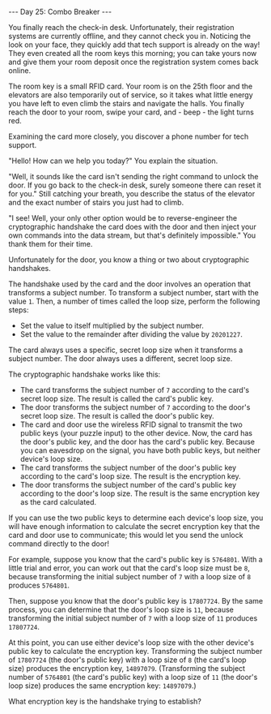 --- Day 25: Combo Breaker ---

You finally reach the check-in desk. Unfortunately, their registration systems are currently offline, and they cannot check you in. Noticing the look on your face, they quickly add that tech support is already on the way! They even created all the room keys this morning; you can take yours now and give them your room deposit once the registration system comes back online.

The room key is a small RFID card. Your room is on the 25th floor and the elevators are also temporarily out of service, so it takes what little energy you have left to even climb the stairs and navigate the halls. You finally reach the door to your room, swipe your card, and - beep - the light turns red.

Examining the card more closely, you discover a phone number for tech support.

"Hello! How can we help you today?" You explain the situation.

"Well, it sounds like the card isn't sending the right command to unlock the door. If you go back to the check-in desk, surely someone there can reset it for you." Still catching your breath, you describe the status of the elevator and the exact number of stairs you just had to climb.

"I see! Well, your only other option would be to reverse-engineer the cryptographic handshake the card does with the door and then inject your own commands into the data stream, but that's definitely impossible." You thank them for their time.

Unfortunately for the door, you know a thing or two about cryptographic handshakes.

The handshake used by the card and the door involves an operation that transforms a subject number. To transform a subject number, start with the value `1`. Then, a number of times called the loop size, perform the following steps:

- Set the value to itself multiplied by the subject number.
- Set the value to the remainder after dividing the value by `20201227`.

The card always uses a specific, secret loop size when it transforms a subject number. The door always uses a different, secret loop size.

The cryptographic handshake works like this:

- The card transforms the subject number of `7` according to the card's secret loop size. The result is called the card's public key.
- The door transforms the subject number of `7` according to the door's secret loop size. The result is called the door's public key.
- The card and door use the wireless RFID signal to transmit the two public keys (your puzzle input) to the other device. Now, the card has the door's public key, and the door has the card's public key. Because you can eavesdrop on the signal, you have both public keys, but neither device's loop size.
- The card transforms the subject number of the door's public key according to the card's loop size. The result is the encryption key.
- The door transforms the subject number of the card's public key according to the door's loop size. The result is the same encryption key as the card calculated.

If you can use the two public keys to determine each device's loop size, you will have enough information to calculate the secret encryption key that the card and door use to communicate; this would let you send the unlock command directly to the door!

For example, suppose you know that the card's public key is `5764801`. With a little trial and error, you can work out that the card's loop size must be `8`, because transforming the initial subject number of `7` with a loop size of `8` produces `5764801`.

Then, suppose you know that the door's public key is `17807724`. By the same process, you can determine that the door's loop size is `11`, because transforming the initial subject number of `7` with a loop size of `11` produces `17807724`.

At this point, you can use either device's loop size with the other device's public key to calculate the encryption key. Transforming the subject number of `17807724` (the door's public key) with a loop size of `8` (the card's loop size) produces the encryption key, `14897079`. (Transforming the subject number of `5764801` (the card's public key) with a loop size of `11` (the door's loop size) produces the same encryption key: `14897079`.)

What encryption key is the handshake trying to establish?